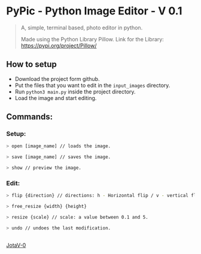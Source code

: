 # PyPic - Python Image Editor - V 0.1
> A, simple, terminal based, photo editor in python.
> 
> Made using the Python Library Pillow.
> Link for the Library: https://pypi.org/project/Pillow/

## How to setup
* Download the project form github.
* Put the files that you want to edit in the ``` input_images ``` directory.
* Run ```python3 main.py``` inside the project directory.
* Load the image and start editing.
## Commands:
### Setup:
```sh
> open [image_name] // loads the image.

> save [image_name] // saves the image.

> show // preview the image.
```
### Edit:
```sh
> flip {direction} // directions: h - Horizontal flip / v - vertical flip.

> free_resize {width} {height}

> resize {scale} // scale: a value between 0.1 and 5.

> undo // undoes the last modification.
```
##
[JotaV-0](https://github.com/JotaV-0)
